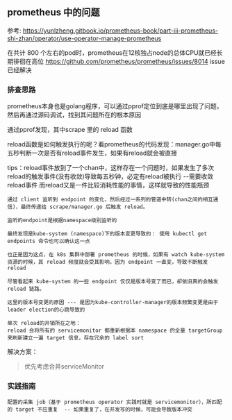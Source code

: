 ## prometheus 中的问题

参考: https://yunlzheng.gitbook.io/prometheus-book/part-iii-prometheus-shi-zhan/operator/use-operator-manage-prometheus

在共计 800 个左右的pod时，prometheus在12核独占node的总体CPU就已经长期徘徊在高位
https://github.com/prometheus/prometheus/issues/8014   issue已经解决

### 排查思路

prometheus本身也是golang程序，可以通过pprof定位到底是哪里出现了问题，然后再通过源码调试，找到其问题所在的根本原因

通过pprof发现，其中scrape 里的 reload 函数

reload函数是如何触发执行的呢？看prometheus的代码发现：manager.go中每五秒判断一次是否有reload事件发生，如果有reload就会被直接

tips：reload事件放到了一个chan中，这样存在一个问题时，如果发生了多次reload的触发事件(没有收敛)导致每五秒钟，必定有reload被执行 --需要收敛reload事件
     而reload又是一件比较消耗性能的事情，这样就导致的性能瓶颈
```text
通过 client 监听到 endpoint 的变化，然后经过一系列的管道中转(chan之间的相互通信)，最终传递给 scrape/manager.go 后触发 reload。

监听的endpoint是根据namespace级别监听的

最终发现是kube-system (namespace)下的版本变更导致的： 使用 kubectl get endpoints 命令也可以确认这一点

也正是因为这点，在 k8s 集群中部署 prometheus 的时候，如果有 watch kube-system 资源的时候，其 reload 频度就会受其影响，因为 endpoint 一直变，导致不断触发 reload

尽管看起来 kube-system 的一些 endpoint 仅仅是版本号变了而已，却依旧真的会触发 reload 链路。

这里的版本号变更的原因 --- 是因为kube-controller-manager的版本频繁变更是由于leader election的心跳导致的

```


```text
单次 reload的开销所在之地：
reload 会将所有的 servicemonitor 都重新根据本 namespace 的全量 targetGroup 来刷新建立一遍 target 信息，存在冗余的 label sort
```
解决方案：
> 优先考虑合并serviceMonitor
>

### 实践指南

```text
配置的采集 job（基于 prometheus operator 实践时就是 servicemonitor），所匹配的 target 不应重复  -- 如果重复了，在并发写的时候，可能会导致版本冲突
```